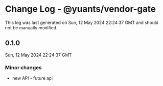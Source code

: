 # Change Log - @yuants/vendor-gate

This log was last generated on Sun, 12 May 2024 22:24:37 GMT and should not be manually modified.

## 0.1.0
Sun, 12 May 2024 22:24:37 GMT

### Minor changes

- new API - future api

